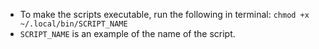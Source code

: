 - To make the scripts executable, run the following in terminal: ```chmod +x ~/.local/bin/SCRIPT_NAME```
- ```SCRIPT_NAME``` is an example of the name of the script.
